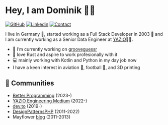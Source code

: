 <h1>Hey, I am Dominik 🧑‍💻</h1>

[![GitHub](https://img.shields.io/badge/GITHUB-blue?style=for-the-badge&logo=github)](https://github.com/domnikl) [![Linkedin](https://img.shields.io/badge/MY%20PROFILE-Linkedin-blue?style=for-the-badge&logo=github)](https://www.linkedin.com/in/dominik-liebler-a32655205/) 
 [![Contact](https://img.shields.io/badge/CONTACT-GMAIL-yellow?style=for-the-badge&logo=gmail&logoColor=white)](mailto:liebler.dominik@gmail.com)

I live in Germany 🏫, started working as a Full Stack Developer in 2003 👴 and I am currently working as a Senior Data Engineer at <a href="https://www.linkedin.com/company/yazio-gmbh/mycompany">YAZIO</a>👨‍💻.

- 🔭 I’m currently working on [grooveguessr](https://github.com/domnikl/grooveguessr)
- 🦀 love Rust and aspire to work profesionally with it
- 💻 mainly working with Kotlin and Python in my day job now
- I have a keen interest in aviation 🛫, football 🏈, and 3D printing

## 👯 Communities

- [Better Programming](https://betterprogramming.pub) (2023-)
- [YAZIO Engineering Medium](https://medium.com/yazio-engineering/) (2022-)
- [dev.to](https://dev.to/domnikl) (2019-)
- [DesignPatternsPHP](https://github.com/DesignPatternsPHP) (2011-2022)
- Mayflower [blog](https://blog.mayflower.de/author/Dominik-Liebler) (2011-2013)
